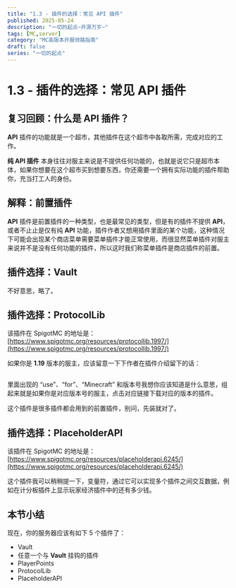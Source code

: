 ```yaml
---
title: "1.3 - 插件的选择：常见 API 插件"
published: 2025-05-24
description: "一切的起点~开源万岁~"
tags: [MC,server]
category: "MC高版本开服领路指南"
draft: false
series: "一切的起点"
---
```


# 1.3 - 插件的选择：常见 API 插件

## 复习回顾：什么是 API 插件？

**API** 插件的功能就是一个超市，其他插件在这个超市中各取所需，完成对应的工作。

**纯 API 插件** 本身往往对服主来说是不提供任何功能的，也就是说它只是超市本体，如果你想要在这个超市买到想要东西，你还需要一个拥有实际功能的插件帮助你，充当打工人的身份。

## 解释：前置插件

**API** 插件是前置插件的一种类型，也是最常见的类型，但是有的插件不提供 **API**，或者不止止是仅有纯 **API** 功能，插件作者又想用插件里面的某个功能，这种情况下可能会出现某个商店菜单需要菜单插件才能正常使用，而很显然菜单插件对服主来说并不是没有任何功能的插件，所以这时我们称菜单插件是商店插件的前置。

## 插件选择：Vault

不好意思，略了。

## 插件选择：ProtocolLib

该插件在 SpigotMC 的地址是：[https://www.spigotmc.org/resources/protocollib.1997/](https://www.spigotmc.org/resources/protocollib.1997/)

如果你是 **1.19** 版本的服主，应该留意一下下作者在插件介绍留下的话：

<figure><img src="https://400373137-files.gitbook.io/~/files/v0/b/gitbook-x-prod.appspot.com/o/spaces%2FFlP4xP4pRQ4Bt9AMcMkX%2Fuploads%2F50VXly6nf1H7ppQkjP5w%2F%E5%B1%8F%E5%B9%95%E6%88%AA%E5%9B%BE%202023-01-25%20135307.png?alt=media&#x26;token=1393f952-d1ae-4147-a810-360fb08bbd71" alt=""><figcaption></figcaption></figure>

里面出现的 “use”、“for”、“Minecraft” 和版本号我想你应该知道是什么意思，组起来就是如果你是对应版本号的服主，点击对应链接下载对应的版本的插件。

这个插件是很多插件都会用到的前置插件，别问，先装就对了。

## 插件选择：PlaceholderAPI

该插件在 SpigotMC 的地址是：[https://www.spigotmc.org/resources/placeholderapi.6245/](https://www.spigotmc.org/resources/placeholderapi.6245/)

这个插件我可以稍稍提一下，变量符，通过它可以实现多个插件之间交互数据，例如在计分板插件上显示玩家经济插件中的还有多少钱。

## 本节小结

现在，你的服务器应该有如下 5 个插件了：

* Vault
* 任意一个与 **Vault** 挂钩的插件
* PlayerPoints
* ProtocolLib
* PlaceholderAPI
